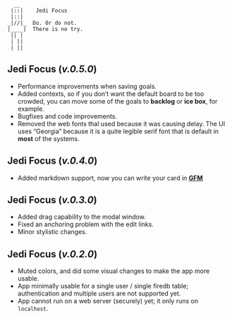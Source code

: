 ```
  __
 |::|    Jedi Focus
 |::|
_|//|_  Do. Or do not.
|____|  There is no try.
 || |  
 | ||
 | ||
```

## **Jedi Focus** (*v.0.5.0*)

* Performance improvements when saving goals.
* Added contexts, so if you don’t want the default board to be too crowded, you can move some of the goals to **backlog** or **ice box**, for example.
* Bugfixes and code improvements.
* Removed the web fonts thaI used because it was causing delay. The UI uses “Georgia” because it is a quite legible serif font that is default in **most** of the systems.

## **Jedi Focus** (*v.0.4.0*)

* Added markdown support, now you can write your card in [**GFM**](https://help.github.com/articles/about-writing-and-formatting-on-github/)

## **Jedi Focus** (*v.0.3.0*)

* Added drag capability to the modal window.
* Fixed an anchoring problem with the edit links.
* Minor stylistic changes.

## **Jedi Focus** (*v.0.2.0*)

* Muted colors, and did some visual changes to make the app more usable.
* App minimally usable for a single user / single firedb table; authentication and multiple users are not supported yet.
* App cannot run on a web server (securely) yet; it only runs on `localhost`.
